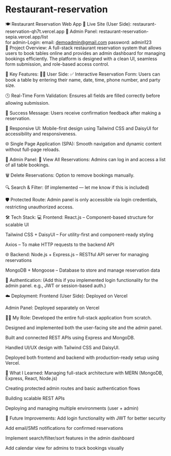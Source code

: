 ﻿# Restaurant-reservation
🍽️ Restaurant Reservation Web App
🔗 Live Site (User Side): restaurant-reservation-qh7t.vercel.app
🔗 Admin Panel: restaurant-reservation-sepia.vercel.app/list
</br>
for admin-Login:
email: demoadmin@gmail.com
password: admin123
</br>
📌 Project Overview:
A full-stack restaurant reservation system that allows users to book tables online and provides an admin dashboard for managing bookings efficiently. The platform is designed with a clean UI, seamless form submission, and role-based access control.

🧩 Key Features:
🧑‍💼 User Side:
✅ Interactive Reservation Form: Users can book a table by entering their name, date, time, phone number, and party size.

🕓 Real-Time Form Validation: Ensures all fields are filled correctly before allowing submission.

📩 Success Message: Users receive confirmation feedback after making a reservation.

📱 Responsive UI: Mobile-first design using Tailwind CSS and DaisyUI for accessibility and responsiveness.

🌐 Single Page Application (SPA): Smooth navigation and dynamic content without full-page reloads.

🔐 Admin Panel:
🧾 View All Reservations: Admins can log in and access a list of all table bookings.

🗑️ Delete Reservations: Option to remove bookings manually.

🔍 Search & Filter: (If implemented — let me know if this is included)

🛡️ Protected Route: Admin panel is only accessible via login credentials, restricting unauthorized access.

🛠️ Tech Stack:
💻 Frontend:
React.js – Component-based structure for scalable UI

Tailwind CSS + DaisyUI – For utility-first and component-ready styling

Axios – To make HTTP requests to the backend API

🌐 Backend:
Node.js + Express.js – RESTful API server for managing reservations

MongoDB + Mongoose – Database to store and manage reservation data

🔐 Authentication:
(Add this if you implemented login functionality for the admin panel. e.g., JWT or session-based auth.)

☁️ Deployment:
Frontend (User Side): Deployed on Vercel

Admin Panel: Deployed separately on Vercel

👨‍💻 My Role:
Developed the entire full-stack application from scratch.

Designed and implemented both the user-facing site and the admin panel.

Built and connected REST APIs using Express and MongoDB.

Handled UI/UX design with Tailwind CSS and DaisyUI.

Deployed both frontend and backend with production-ready setup using Vercel.

🧠 What I Learned:
Managing full-stack architecture with MERN (MongoDB, Express, React, Node.js)

Creating protected admin routes and basic authentication flows

Building scalable REST APIs

Deploying and managing multiple environments (user + admin)

🚀 Future Improvements:
Add login functionality with JWT for better security

Add email/SMS notifications for confirmed reservations

Implement search/filter/sort features in the admin dashboard

Add calendar view for admins to track bookings visually
